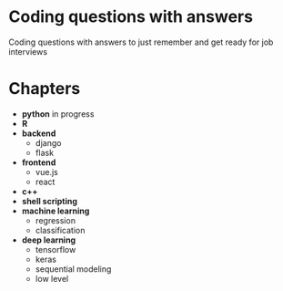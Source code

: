 # Coding questions with answers

Coding questions with answers to just remember and get ready for job interviews

# Chapters
- **python** in progress
- **R**
- **backend**
	- django
	- flask
- **frontend**
	- vue.js
	- react
- **c++**
- **shell scripting**
- **machine learning**
	- regression
	- classification
- **deep learning**
	- tensorflow
	- keras
	- sequential modeling
	- low level
